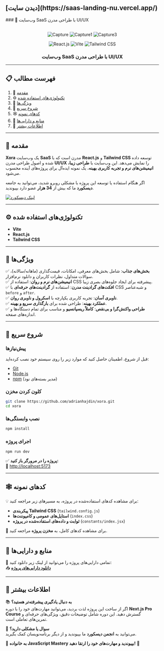  <h2>[دیدن سایت](https://saas-landing-nu.vercel.app/)</h2>
### 📢 وب‌سایت SaaS با طراحی مدرن UI/UX

<div align="center">
  <br />

![Capture](https://github.com/user-attachments/assets/52bdd529-b799-4352-bb27-043a0dda5564)
![Capture1](https://github.com/user-attachments/assets/ff73282f-16a5-4122-8fa6-6410c02fcac0)
![Capture3](https://github.com/user-attachments/assets/245fb6e8-8f0c-4ff3-8c6e-8e1d2007570a)



  <div>
    <img src="https://img.shields.io/badge/-React_JS-black?style=for-the-badge&logoColor=white&logo=react&color=61DAFB" alt="React.js" />
    <img src="https://img.shields.io/badge/-Vite-black?style=for-the-badge&logoColor=white&logo=vite&color=646CFF" alt="Vite" />
    <img src="https://img.shields.io/badge/-Tailwind_CSS-black?style=for-the-badge&logoColor=white&logo=tailwindcss&color=06B6D4" alt="Tailwind CSS" />
  </div>

  <h3 align="center">وب‌سایت SaaS با طراحی مدرن UI/UX</h3>
</div>

---

## 📋 فهرست مطالب

1. 🤖 [مقدمه](#-مقدمه)
2. ⚙️ [تکنولوژی‌های استفاده شده](#-تکنولوژیهای-استفاده-شده)
3. 🔋 [ویژگی‌ها](#-ویژگیها)
4. 🤸 [شروع سریع](#-شروع-سریع)
5. 🕸️ [کدهای نمونه](#-کدهای-نمونه)
6. 🔗 [منابع و دارایی‌ها](#-منابع-و-داراییها)
7. 🚀 [اطلاعات بیشتر](#-اطلاعات-بیشتر)

---

## 🤖 مقدمه

**Xora** یک وب‌سایت **SaaS** مدرن است که با **React.js** و **Tailwind CSS** توسعه داده شده و اصول طراحی مدرن **UI/UX** را نمایش می‌دهد. این وب‌سایت با **طراحی زیبا، انیمیشن‌های نرم و تجربه کاربری بهینه**، یک نمونه ایده‌آل برای پروژه‌های آینده محسوب می‌شود.

اگر هنگام استفاده یا توسعه این پروژه با مشکلی روبرو شدید، می‌توانید به جامعه **دیسکورد** ما که بیش از **34 هزار** عضو دارد بپیوندید.

<a href="https://discord.com/invite/n6EdbFJ" target="_blank">
  <img src="https://github.com/sujatagunale/EasyRead/assets/151519281/618f4872-1e10-42da-8213-1d69e486d02e" alt="لینک دیسکورد">
</a>

---

## ⚙️ تکنولوژی‌های استفاده شده

- **Vite**
- **React.js**
- **Tailwind CSS**

---

## 🔋 ویژگی‌ها

✅ **بخش‌های جذاب**: شامل بخش‌های معرفی، امکانات، قیمت‌گذاری (ماهانه/سالانه)، سوالات متداول، نظرات کاربران و دانلود نرم‌افزار.  
✅ **انیمیشن‌های نرم و روان**: استفاده از CSS پیشرفته برای ایجاد جلوه‌های بصری زیبا.  
✅ **افکت‌های گرادینت مدرن**: استفاده از **گرادینت‌های حرفه‌ای** با CSS و شبه‌عناصر `before` و `after`.  
✅ **ناوبری آسان**: تجربه کاربری یکپارچه با **اسکرول و ناوبری روان**.  
✅ **عملکرد بهینه**: طراحی شده برای **بارگذاری سریع و بهینه**.  
✅ **طراحی واکنش‌گرا و بی‌نقص**: **کاملاً ریسپانسیو** و مناسب برای تمام دستگاه‌ها و اندازه‌های صفحه.

---

## 🤸 شروع سریع

### **پیش‌نیازها**

قبل از شروع، اطمینان حاصل کنید که موارد زیر را روی سیستم خود نصب کرده‌اید:

- [Git](https://git-scm.com/)
- [Node.js](https://nodejs.org/en)
- [npm](https://www.npmjs.com/) (مدیر بسته‌های نود)

### **کلون کردن مخزن**

```bash
git clone https://github.com/adrianhajdin/xora.git
cd xora
```

### **نصب وابستگی‌ها**

```bash
npm install
```

### **اجرای پروژه**

```bash
npm run dev
```

✅ **پروژه را در مرورگر باز کنید:**  
🔗 [http://localhost:5173](http://localhost:5173)

---

## 🕸️ کدهای نمونه

💡 برای مشاهده کدهای استفاده‌شده در پروژه، به مسیرهای زیر مراجعه کنید:

- **پیکربندی Tailwind CSS** (`tailwind.config.js`)
- **استایل‌های عمومی و کامپوننت‌ها** (`index.css`)
- **ثوابت و داده‌های استفاده‌شده در پروژه** (`constants/index.jsx`)

📌 برای مشاهده کدهای کامل، به **مخزن پروژه** مراجعه کنید.

---

## 🔗 منابع و دارایی‌ها

🔹 تمامی دارایی‌های پروژه را می‌توانید از لینک زیر دانلود کنید:  
📥 **[دانلود دارایی‌های پروژه](https://drive.google.com/file/d/1u-l3p3qCnrwmWq5-bG7OkfCXFPYM9t5z/view?usp=sharing)**

---

## 🚀 اطلاعات بیشتر

📚 **به دنبال یادگیری پیشرفته‌تر هستید؟**  
اگر از ساخت این پروژه لذت بردید، می‌توانید مهارت‌های خود را با دوره **Next.js Pro Course** گسترش دهید. این دوره شامل توضیحات دقیق، ویژگی‌های حرفه‌ای و تمرین‌های تعاملی است.



📢 **سوال یا مشکلی دارید؟**  
می‌توانید به **انجمن دیسکورد** ما بپیوندید و از دیگر برنامه‌نویسان کمک بگیرید.

🎯 **به خانواده JavaScript Mastery بپیوندید و مهارت‌های خود را ارتقا دهید!** 🚀
